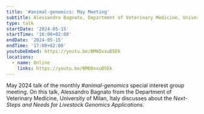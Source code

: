 ```yaml
---
title: '#animal-genomics: May Meeting'
subtitle: Alessandro Bagnato, Department of Veterinary Medicine, University of Milan, Italy
type: talk
startDate: '2024-05-15'
startTime: '16:00+02:00'
endDate: '2024-05-15'
endTime: '17:00+02:00'
youtubeEmbed: https://youtu.be/BM6DxxuD5Ek
locations:
  - name: Online
    links: https://youtu.be/BM6DxxuD5Ek
---
```


May 2024 talk of the monthly _#animal-genomics_ special interest group meeting.
On this talk, Alessandro Bagnato from the Department of Veterinary Medicine, University of Milan, Italy discusses about the _Next-Steps and Needs for Livestock Genomics Applications_.
